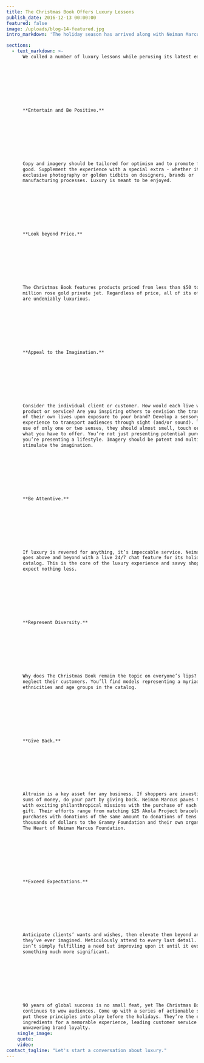 ```yaml
---
title: The Christmas Book Offers Luxury Lessons
publish_date: 2016-12-13 00:00:00
featured: false
image: /uploads/blog-14-featured.jpg
intro_markdown: 'The holiday season has arrived along with Neiman Marcus’ annual catalog, The Christmas Book. Celebrating the 90th year of the historic publication, the storied purveyor of luxury goods offers elegant products as well as fantasy purchases that lie beyond our wildest dreams.​'

sections:
  - text_markdown: >-
      We culled a number of luxury lessons while perusing its latest edition…









      **Entertain and Be Positive.**









      Copy and imagery should be tailored for optimism and to promote feeling
      good. Supplement the experience with a special extra - whether it be
      exclusive photography or golden tidbits on designers, brands or
      manufacturing processes. Luxury is meant to be enjoyed.









      **Look beyond Price.**









      The Christmas Book features products priced from less than $50 to a $1.5
      million rose gold private jet. Regardless of price, all of its offerings
      are undeniably luxurious.









      **Appeal to the Imagination.**









      Consider the individual client or customer. How would each live with your
      product or service? Are you inspiring others to envision the transformation
      of their own lives upon exposure to your brand? Develop a sensory
      experience to transport audiences through sight (and/or sound). Through the
      use of only one or two senses, they should almost smell, touch or taste
      what you have to offer. You’re not just presenting potential purchases,
      you’re presenting a lifestyle. Imagery should be potent and multifaceted to
      stimulate the imagination.









      **Be Attentive.**









      If luxury is revered for anything, it’s impeccable service. Neiman Marcus
      goes above and beyond with a live 24/7 chat feature for its holiday
      catalog. This is the core of the luxury experience and savvy shoppers
      expect nothing less.









      **Represent Diversity.**









      Why does The Christmas Book remain the topic on everyone’s lips? They don’t
      neglect their customers. You’ll find models representing a myriad of
      ethnicities and age groups in the catalog.









      **Give Back.**









      Altruism is a key asset for any business. If shoppers are investing serious
      sums of money, do your part by giving back. Neiman Marcus paves the way
      with exciting philanthropical missions with the purchase of each fantasy
      gift. Their efforts range from matching $25 Akola Project bracelet
      purchases with donations of the same amount to donations of tens of
      thousands of dollars to the Grammy Foundation and their own organization,
      The Heart of Neiman Marcus Foundation.









      **Exceed Expectations.**









      Anticipate clients’ wants and wishes, then elevate them beyond anything
      they’ve ever imagined. Meticulously attend to every last detail. The aim
      isn’t simply fulfilling a need but improving upon it until it evolves into
      something much more significant.









      90 years of global success is no small feat, yet The Christmas Book
      continues to wow audiences. Come up with a series of actionable steps to
      put these principles into play before the holidays. They’re the essential
      ingredients for a memorable experience, leading customer service and
      unwavering brand loyalty.​
    single_image:
    quote:
    video:
contact_tagline: "Let's start a conversation about luxury."
---
```



